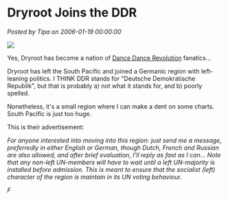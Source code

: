 # Dryroot Joins the DDR

*Posted by Tipa on 2006-01-19 00:00:00*

![](../images/dryroot.jpg)

Yes, Dryroot has become a nation of [Dance Dance Revolution](http://www.ddrfreak.com/) fanatics...

Dryroot has left the South Pacific and joined a Germanic region with left-leaning politics. I THINK DDR stands for "Deutsche Demokratische Republik", but that is probably a) not what it stands for, and b) poorly spelled.

Nonetheless, it's a small region where I can make a dent on some charts. South Pacific is just too huge.

This is their advertisement:

*For anyone interested into moving into this region: just send me a message, preferredly in either English or German, though Dutch, French and Russian are also allowed, and after brief evaluation, I'll reply as fast as I can... Note that any non-left UN-members will have to wait until a left UN-majority is installed before admission. This is meant to ensure that the socialist (left) character of the region is maintain in its UN voting behaviour.*

*F* 
